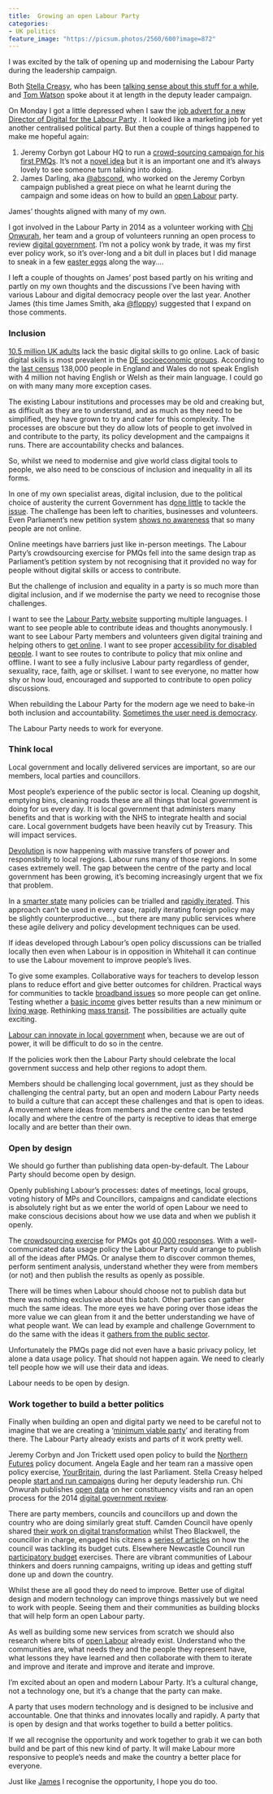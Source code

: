 ```yaml
---
title:  Growing an open Labour Party
categories:
- UK politics
feature_image: "https://picsum.photos/2560/600?image=872"
---
```

I was excited by the talk of opening up and modernising the Labour Party during the leadership campaign.

Both [Stella Creasy](http://www.theguardian.com/politics/2015/jun/05/stella-creasy-labour-needs-to-become-a-movement-not-a-machine), who has been [talking sense about this stuff for a while](http://www.newstatesman.com/politics/2014/10/stella-creasy-government-s-job-crowdsource-not-crowd-control), and [Tom Watson](https://www.flickr.com/photos/pkwflickr/19640183650/in/dateposted-public/) spoke about it at length in the deputy leader campaign.

On Monday I got a little depressed when I saw the [job advert for a new Director of Digital for the Labour Party](http://www.w4mpjobs.org/JobDetails.aspx?jobid=52695) . It looked like a marketing job for yet another centralised political party. But then a couple of things happened to make me hopeful again:

<!-- more -->

1.  Jeremy Corbyn got Labour HQ to run a [crowd-sourcing campaign for his first PMQs](http://www.labour.org.uk/page/s/what-would-you-like-to-ask-david-cameron-). It’s not a [novel idea](http://www.parliament.uk/business/commons/the-speaker/speakers-commission-on-digital-democracy/) but it is an important one and it’s always lovely to see someone turn talking into doing.
2.  James Darling, aka [@abscond](https://twitter.com/abscond), who worked on the Jeremy Corbyn campaign published a great piece on what he learnt during the campaign and some ideas on how to build an [open Labour](https://medium.com/@abscond/open-labour-ca0016a2fad3) party.

James’ thoughts aligned with many of my own.

I got involved in the Labour Party in 2014 as a volunteer working with [Chi Onwurah](http://chionwurahmp.com), her team and a group of volunteers running an open process to review [digital government](http://digitalgovernmentreview.readandcomment.com). I’m not a policy wonk by trade, it was my first ever policy work, so it’s over-long and a bit dull in places but I did manage to sneak in a few [easter eggs](http://digitalgovernmentreview.readandcomment.com/empowering-people-and-communities-through-digital-services/putting-people-first-what-does-this-mean/#p23) along the way….

I left a couple of thoughts on James’ post based partly on his writing and partly on my own thoughts and the discussions I’ve been having with various Labour and digital democracy people over the last year. Another James (this time James Smith, aka [@floppy](https://twitter.com/floppy)) suggested that I expand on those comments.

### Inclusion

[10.5 million UK adults](https://digitalinclusion.blog.gov.uk/2015/08/20/focus-on-local-digital-inclusion/) lack the basic digital skills to go online. Lack of basic digital skills is most prevalent in the [DE socioeconomic groups](http://www.bbc.co.uk/learning/overview/assets/bbcmedialiteracy_20130930.pdf). According to the [last census](http://www.bbc.co.uk/news/uk-21259401) 138,000 people in England and Wales do not speak English with 4 million not having English or Welsh as their main language. I could go on with many many more exception cases.

The existing Labour institutions and processes may be old and creaking but, as difficult as they are to understand, and as much as they need to be simplified, they have grown to try and cater for this complexity. The processes are obscure but they do allow lots of people to get involved in and contribute to the party, its policy development and the campaigns it runs. There are accountability checks and balances.

So, whilst we need to modernise and give world class digital tools to people, we also need to be conscious of inclusion and inequality in all its forms.

In one of my own specialist areas, digital inclusion, due to the political choice of austerity the current Government has d[one little](https://data.gov.uk/node/4074#reply-6410) to tackle the [issue](http://www.theguardian.com/technology/2014/jun/23/when-the-uk-goes-digital-by-default-who-will-be-left-behind). The challenge has been left to charities, businesses and volunteers. Even Parliament’s new petition system [shows no awareness](https://petition.parliament.uk/help) that so many people are not online.

Online meetings have barriers just like in-person meetings. The Labour Party’s crowdsourcing exercise for PMQs fell into the same design trap as Parliament’s petition system by not recognising that it provided no way for people without digital skills or access to contribute.

But the challenge of inclusion and equality in a party is so much more than digital inclusion, and if we modernise the party we need to recognise those challenges.

I want to see the [Labour Party website](http://www.labour.org.uk) supporting multiple languages. I want to see people able to contribute ideas and thoughts anonymously. I want to see Labour Party members and volunteers given digital training and helping others to [get online](http://getonlineweek.com). I want to see proper [accessibility for disabled people](https://www.abilitynet.org.uk). I want to see routes to contribute to policy that mix online and offline. I want to see a fully inclusive Labour party regardless of gender, sexuality, race, faith, age or skillset. I want to see everyone, no matter how shy or how loud, encouraged and supported to contribute to open policy discussions.

When rebuilding the Labour Party for the modern age we need to bake-in both inclusion and accountability. [Sometimes the user need is democracy](http://blog.memespring.co.uk/2015/09/14/product-land-part-3/).

The Labour Party needs to work for everyone.

### Think local

Local government and locally delivered services are important, so are our members, local parties and councillors.

Most people’s experience of the public sector is local. Cleaning up dogshit, emptying bins, cleaning roads these are all things that local government is doing for us every day. It is local government that administers many benefits and that is working with the NHS to integrate health and social care. Local government budgets have been heavily cut by Treasury. This will impact services.

[Devolution](http://www.manchestereveningnews.co.uk/all-about/manchester-devolution) is now happening with massive transfers of power and responsbility to local regions. Labour runs many of those regions. In some cases extremely well. The gap between the centre of the party and local government has been growing, it’s becoming increasingly urgent that we fix that problem.

In a [smarter state](https://www.gov.uk/government/speeches/prime-minister-my-vision-for-a-smarter-state) many policies can be trialled and [rapidly iterated](http://mikebracken.com/blog/on-policy-and-delivery/). This approach can’t be used in every case, rapidly iterating foreign policy may be slightly counterproductive…, but there are many public services where these agile delivery and policy development techniques can be used.

If ideas developed through Labour’s open policy discussions can be trialled locally then even when Labour is in opposition in Whitehall it can continue to use the Labour movement to improve people’s lives.

To give some examples. Collaborative ways for teachers to develop lesson plans to reduce effort and give better outcomes for children. Practical ways for communities to tackle [broadband issues](http://talkaboutlocal.org.uk/rural-broadband-practical-tips-if-you-have-a-dire-connection/) so more people can get online. Testing whether a [basic income](http://www.theguardian.com/cities/2015/jul/10/the-giving-city-utrecht-plans-basic-income-experiment) gives better results than a new minimum or [living wage](http://www.livingwage.org.uk). Rethinking [mass transit](http://www.wearefuturegov.com/blog/uber-is-taking-on-buses-but-how-about-we-think-bigger). The possibilities are actually quite exciting.

[Labour can innovate in local government](https://aliceperry.wordpress.com/2015/09/16/labour-can-innovate-in-local-government/) when, because we are out of power, it will be difficult to do so in the centre.

If the policies work then the Labour Party should celebrate the local government success and help other regions to adopt them.

Members should be challenging local government, just as they should be challenging the central party, but an open and modern Labour Party needs to build a culture that can accept these challenges and that is open to ideas. A movement where ideas from members and the centre can be tested locally and where the centre of the party is receptive to ideas that emerge locally and are better than their own.

### Open by design

We should go further than publishing data open-by-default. The Labour Party should become open by design.

Openly publishing Labour’s processes: dates of meetings, local groups, voting history of MPs and Councillors, campaigns and candidate elections is absolutely right but as we enter the world of open Labour we need to make conscious decisions about how we use data and when we publish it openly.

The [crowdsourcing exercise](http://www.labour.org.uk/page/s/what-would-you-like-to-ask-david-cameron-) for PMQs got [40,000 responses](http://www.telegraph.co.uk/news/politics/Jeremy_Corbyn/11868781/Jeremy-Corbyns-first-PMQs-Five-things-we-learnt.html). With a well-communicated data usage policy the Labour Party could arrange to publish all of the ideas after PMQs. Or analyse them to discover common themes, perform sentiment analysis, understand whether they were from members (or not) and then publish the results as openly as possible.

There will be times when Labour should choose not to publish data but there was nothing exclusive about this batch. Other parties can gather much the same ideas. The more eyes we have poring over those ideas the more value we can glean from it and the better understanding we have of what people want. We can lead by example and challenge Government to do the same with the ideas it [gathers from the public sector](http://www.wazoku.com/blog/george-osborne-to-crowd-source-ideas-to-save-billions/).

Unfortunately the PMQs page did not even have a basic privacy policy, let alone a data usage policy. That should not happen again. We need to clearly tell people how we will use their data and ideas.

Labour needs to be open by design.

### Work together to build a better politics

Finally when building an open and digital party we need to be careful not to imagine that we are creating a ‘[minimum viable party](https://en.wikipedia.org/wiki/Minimum_viable_product)’ and iterating from there. The Labour Party already exists and parts of it work pretty well.

Jeremy Corbyn and Jon Trickett used open policy to build the [Northern Futures](http://www.jeremyforlabour.com/corbyn_harnesses_northern_voices_to_make_the_case_for_investing_in_the_north) policy document. Angela Eagle and her team ran a massive open policy exercise, [YourBritain](http://www.yourbritain.org.uk/), during the last Parliament. Stella Creasy helped people [start and run campaigns](http://www.labour.org.uk/blog/entry/the-first-rule-of-campaign-fightback-club-is) during her deputy leadership run. Chi Onwurah publishes [open data](http://chionwurahmp.com/2015/07/chi-launches-2015-open-data-competition/) on her constituency visits and ran an open process for the 2014 [digital government review](http://digitalgovernmentreview.readandcomment.com).

There are party members, councils and councillors up and down the country who are doing similarly great stuff. Camden Council have openly shared [their work on digital transformation](https://gds.blog.gov.uk/2015/09/07/digital-in-local-government-a-case-study-from-camden-council/) whilst Theo Blackwell, the councillor in charge, engaged his citzens a [series of articles](http://theoblackwell.blogspot.co.uk) on how the council was tackling its budget cuts. Elsewhere Newcastle Council run [participatory budget](https://www.opendemocracy.net/participation-now/alison-lamb-hilde-c-stephansen/building-relationships-through-participatory-budget) exercises. There are vibrant communities of Labour thinkers and doers running campaigns, writing up ideas and getting stuff done up and down the country.

Whilst these are all good they do need to improve. Better use of digital design and modern technology can improve things massively but we need to work with people. Seeing them and their communities as building blocks that will help form an open Labour party.

As well as building some new services from scratch we should also research where bits of [open Labour](https://medium.com/@abscond/open-labour-ca0016a2fad3) already exist. Understand who the communities are, what needs they and the people they represent have, what lessons they have learned and then collaborate with them to iterate and improve and iterate and improve and iterate and improve.

I’m excited about an open and modern Labour Party. It’s a cultural change, not a technology one, but it’s a change that the party can make.

A party that uses modern technology and is designed to be inclusive and accountable. One that thinks and innovates locally and rapidly. A party that is open by design and that works together to build a better politics.

If we all recognise the opportunity and work together to grab it we can both build and be part of this new kind of party. It will make Labour more responsive to people’s needs and make the country a better place for everyone.

Just like [James](https://twitter.com/abscond) I recognise the opportunity, I hope you do too.
